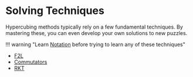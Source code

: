 # Solving Techniques

Hypercubing methods typically rely on a few fundamental techniques. By mastering these, you can even develop your own solutions to new puzzles.

!!! warning "Learn [Notation](/notation.md) before trying to learn any of these techniques"

- [F2L](https://hypercubing.xyz/techniques/F2L/)
- [Commutators](/techniques/commutators.md)
- [RKT](/techniques/rkt.md)
